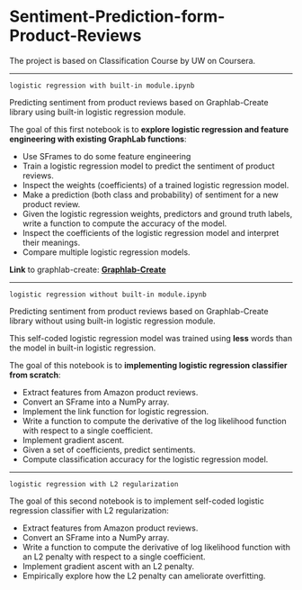 # Sentiment-Prediction-form-Product-Reviews

The project is based on Classification Course by UW on Coursera.

---
``` logistic regression with built-in module.ipynb ```

Predicting sentiment from product reviews based on Graphlab-Create library using built-in logistic regression module.

The goal of this first notebook is to **explore logistic regression and feature engineering with existing GraphLab functions**:
* Use SFrames to do some feature engineering
* Train a logistic regression model to predict the sentiment of product reviews.
* Inspect the weights (coefficients) of a trained logistic regression model.
* Make a prediction (both class and probability) of sentiment for a new product review.
* Given the logistic regression weights, predictors and ground truth labels, write a function to compute the accuracy of the model.
* Inspect the coefficients of the logistic regression model and interpret their meanings.
* Compare multiple logistic regression models.

**Link** to graphlab-create:
**[Graphlab-Create](https://github.com/dato-code/GraphLab-Create-SDK)**

---
``` logistic regression without built-in module.ipynb ```

Predicting sentiment from product reviews based on Graphlab-Create library without using built-in logistic regression module.

This self-coded logistic regression model was trained using **less** words than the model in built-in logistic regression.

The goal of this notebook is to **implementing logistic regression classifier from scratch**:
* Extract features from Amazon product reviews.
* Convert an SFrame into a NumPy array.
* Implement the link function for logistic regression.
* Write a function to compute the derivative of the log likelihood function with respect to a single coefficient.
* Implement gradient ascent.
* Given a set of coefficients, predict sentiments.
* Compute classification accuracy for the logistic regression model.

---
```logistic regression with L2 regularization```

The goal of this second notebook is to implement self-coded logistic regression classifier with L2 regularization:
* Extract features from Amazon product reviews.
* Convert an SFrame into a NumPy array.
* Write a function to compute the derivative of log likelihood function with an L2 penalty with respect to a single coefficient.
* Implement gradient ascent with an L2 penalty.
* Empirically explore how the L2 penalty can ameliorate overfitting.
